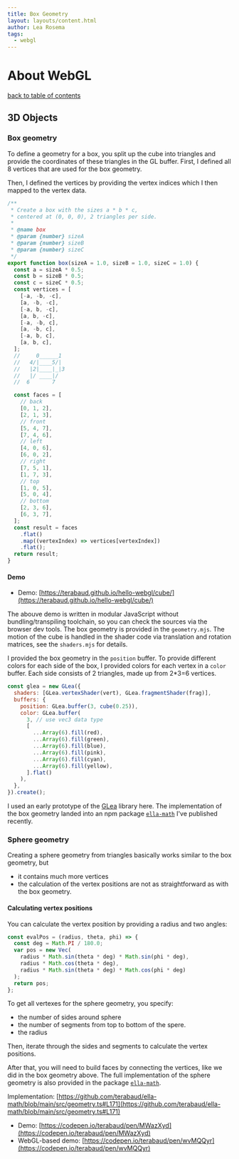 ```yaml
---
title: Box Geometry
layout: layouts/content.html
author: Lea Rosema
tags:
  - webgl
---
```


# About WebGL

[back to table of contents](../)

## 3D Objects

### Box geometry

To define a geometry for a box, you split up the cube into triangles and provide the coordinates of these triangles in the GL buffer.
First, I defined all 8 vertices that are used for the box geometry.

Then, I defined the vertices by providing the vertex indices which I then mapped to the vertex data.

```js
/**
 * Create a box with the sizes a * b * c,
 * centered at (0, 0, 0), 2 triangles per side.
 *
 * @name box
 * @param {number} sizeA
 * @param {number} sizeB
 * @param {number} sizeC
 */
export function box(sizeA = 1.0, sizeB = 1.0, sizeC = 1.0) {
  const a = sizeA * 0.5;
  const b = sizeB * 0.5;
  const c = sizeC * 0.5;
  const vertices = [
    [-a, -b, -c],
    [a, -b, -c],
    [-a, b, -c],
    [a, b, -c],
    [-a, -b, c],
    [a, -b, c],
    [-a, b, c],
    [a, b, c],
  ];
  //     0______1
  //   4/|____5/|
  //   |2|____|_|3
  //   |/ ____|/
  //  6       7

  const faces = [
    // back
    [0, 1, 2],
    [2, 1, 3],
    // front
    [5, 4, 7],
    [7, 4, 6],
    // left
    [4, 0, 6],
    [6, 0, 2],
    // right
    [7, 5, 1],
    [1, 7, 3],
    // top
    [1, 0, 5],
    [5, 0, 4],
    // bottom
    [2, 3, 6],
    [6, 3, 7],
  ];
  const result = faces
    .flat()
    .map((vertexIndex) => vertices[vertexIndex])
    .flat();
  return result;
}
```

#### Demo

- Demo: [https://terabaud.github.io/hello-webgl/cube/](https://terabaud.github.io/hello-webgl/cube/)

The abouve demo is written in modular JavaScript without bundling/transpiling toolchain, so you can check the sources via the
browser dev tools. The box geometry is provided in the `geometry.mjs`.
The motion of the cube is handled in the shader code via translation and rotation matrices, see the `shaders.mjs` for details.

I provided the box geometry in the `position` buffer. To provide different colors for each side of the box, I provided colors for
each vertex in a `color` buffer. Each side consists of 2 triangles, made up from 2\*3=6 vertices.

```js
const glea = new GLea({
  shaders: [GLea.vertexShader(vert), GLea.fragmentShader(frag)],
  buffers: {
    position: GLea.buffer(3, cube(0.25)),
    color: GLea.buffer(
      3, // use vec3 data type
      [
        ...Array(6).fill(red),
        ...Array(6).fill(green),
        ...Array(6).fill(blue),
        ...Array(6).fill(pink),
        ...Array(6).fill(cyan),
        ...Array(6).fill(yellow),
      ].flat()
    ),
  },
}).create();
```

I used an early prototype of the [GLea](https://github.com/terabaud/glea/) library here.
The implementation of the box geometry landed into an npm package [`ella-math`](https://npmjs.com/package/ella-math) I've published recently.

### Sphere geometry

Creating a sphere geometry from triangles basically works similar to the box geometry, but

- it contains much more vertices
- the calculation of the vertex positions are not as straightforward as with the box geometry.

#### Calculating vertex positions

You can calculate the vertex position by providing a radius and two angles:

```js
const evalPos = (radius, theta, phi) => {
  const deg = Math.PI / 180.0;
  var pos = new Vec(
    radius * Math.sin(theta * deg) * Math.sin(phi * deg),
    radius * Math.cos(theta * deg),
    radius * Math.sin(theta * deg) * Math.cos(phi * deg)
  );
  return pos;
};
```

To get all vertexes for the sphere geometry, you specify:

- the number of sides around sphere
- the number of segments from top to bottom of the spere.
- the radius

Then, iterate through the sides and segments to calculate the vertex positions.

After that, you will need to build faces by connecting the vertices, like we did in the box geometry above.
The full implementation of the sphere geometry is also provided in the package [`ella-math`](https://npmjs.com/package/ella-math).

Implementation: [https://github.com/terabaud/ella-math/blob/main/src/geometry.ts#L171](https://github.com/terabaud/ella-math/blob/main/src/geometry.ts#L171)

- Demo: [https://codepen.io/terabaud/pen/MWazXyd](https://codepen.io/terabaud/pen/MWazXyd)
- WebGL-based demo: [https://codepen.io/terabaud/pen/wvMQQyr](https://codepen.io/terabaud/pen/wvMQQyr)
